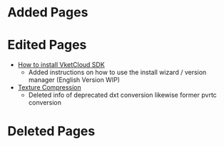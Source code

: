 # Added Pages

# Edited Pages
- [How to install VketCloud SDK](https://vrhikky.github.io/VketCloudSDK_Documents/9.3/AboutVketCloudSDK/SetupSDK_external.html)
    - Added instructions on how to use the install wizard / version manager (English Version WIP)
- [Texture Compression](https://vrhikky.github.io/VketCloudSDK_Documents/9.3/heoexporter/he_TextureCompression.html)
    - Deleted info of deprecated dxt conversion likewise former pvrtc conversion
    
# Deleted Pages
